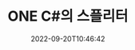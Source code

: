 ---
############################# Static ############################
layout: "auto-gen-merger"
date: 2022-09-20T10:46:42
draft: false
otherformats: ott pdf pps ppsx ppt pptx rtf tex vdx vsdm vsdx vssm vssx vstm vstx vsx

############################# Head ############################
head_title: "C#에서 ONE을(를) 여러 파일로 분할"
head_description: "문서 병합 API를 사용하여 단일 ONE 파일을 페이지 번호, 페이지 간격, 짝수 또는 홀수 페이지에 따라 여러 파일로 분할합니다."

############################# Header ############################
title: "ONE C#의 스플리터"
description: "몇 줄의 .NET 코드로 ONE를 나눕니다."
bg_image: "https://cms.admin.containerize.com/templates/aspose/App_Themes/V3/images/bg/header1.png"
bg_overlay: false
button:
    enable: true
    icon: "fas fa-arrow-down"
    label: "무료 평가판 다운로드"
    link: "https://downloads.groupdocs.com/merger/net"

############################# SubMenu ############################
submenu:
    enable: true

    left:
        img_alt: "GroupDocs.Merger for .NET"
        image: "https://cms.admin.containerize.com/templates/groupdocs/images/product-logos/90x90-noborder/groupdocs-merger-net.png"
        product: "GroupDocs.Merger"
        platform: ".NET"

    middle:
        button:

            # button loop
            - link: "https://apireference.groupdocs.com/merger/net"
              text: "API 참조"

            # button loop
            - link: "https://github.com/groupdocs-merger"
              text: "코드 예"

            # button loop
            - link: "https://products.groupdocs.app/merger/family"
              text: "라이브 데모"

            # button loop
            - link: "https://purchase.groupdocs.com/pricing/merger/net"
              text: "가격"

    right:
        link_download: "https://downloads.groupdocs.com/merger"
        link_learn: "https://docs.groupdocs.com/merger/net"
        link_buy: "https://purchase.groupdocs.com"

############################# About ############################
about:
    enable: true
    title: "GroupDocs.Merger for .NET API 정보"
    content: |
        [GroupDocs.Merger for .NET](/ko/merger/net/) 라이브러리는 PDF, Microsoft Office(Word, Excel, PowerPoint, OneNote), OpenDocument, HTML, 이미지 및 .NET 응용 프로그램 내의 많은 기타. 몇 줄의 코드만 추가하면 이동, 제거, 회전, 교환, 추출 또는 문서 내 페이지 방향 변경과 같은 여러 문서 작업을 수행할 수 있습니다. 문서 병합 API는 문서 구조, 서식 및 페이지 콘텐츠를 분석하기 위해 문서 페이지를 이미지로 미리보기도 지원합니다.
        
        GroupDocs.Merger API는 파일 분할 기능이 필요한 기업 솔루션에 적합한 선택입니다. 이러한 API는 .NET Framework, .NET Standard, .NET Core, Mono을 포함한 모든 주요 운영 체제 및 플랫폼에서 잘 지원됩니다.

############################# Steps ############################
steps:
    enable: true
    title_left: ".NET의 ONE 파일 페이지 분할"
    content_left: |
        [GroupDocs.Merger for .NET](/ko/merger/net/)를 사용하면 C# 개발자가 몇 가지 쉬운 단계.
        
        * 출력 파일 경로 형식으로 **SplitOptions**를 초기화합니다.
        * **Merger**의 새 인스턴스를 만들고 소스 문서 경로를 생성자 매개변수로 전달합니다.
        * **Split**을 호출하고 **SplitOptions** 개체를 전달하여 결과 문서를 저장합니다.

    title_right: "시스템 요구 사항"
    content_right: |
        GroupDocs.Merger for .NET API는 모든 주요 플랫폼 및 운영 체제에서 지원됩니다. 아래 코드를 실행하기 전에 시스템에 다음 전제 조건이 설치되어 있는지 확인하십시오.

        * 운영 체제: Microsoft Windows, Linux, MacOS
        * 개발 환경: Visual Studio, Xamarin, MonoDevelop
        * 프레임워크: .NET Framework, .NET Standard, .NET Core, Mono
        * [NuGet](https://www.nuget.org/packages/groupdocs.merger)에서 최신 버전의 GroupDocs.Merger for .NET 다운로드
         
    code: |
     {{% merger/additional-styles %}}
     {{< merger/code-merger title="C# 예제 코드를 사용하여 ONE 파일을 분할하는 방법">}}

        ```csharp    
        // GroupDocs.Merger API를 사용하여 ONE 파일 분할
        string filePath = "input.one";
        string filePathOut = "output.one";

        // 출력 파일 경로 형식으로 SplitOptions 클래스 초기화
        SplitOptions splitOptions = new SplitOptions(filePathOut, new int[] { 3, 6, 8 });

        // 입력 ONE 문서로 병합을 인스턴스화
        using (Merger merger = new Merger(filePath))
          {
            // Split 메서드를 호출하고 SplitOptions 개체를 전달하여 결과 문서 저장
            merger.Split(splitOptions);
          }
        ```
     {{< /merger/code-merger >}}

############################# Demos ############################
demos:
    enable: true
    title: "라이브 데모 - 온라인에서 ONE 파일 분할"
    content: |
       지금 바로 [GroupDocs.Merger Live Demos](https://products.groupdocs.app/splitter/one) 웹사이트를 방문하여 ONE 파일을 분할하세요.
       라이브 데모에는 다음과 같은 이점이 있습니다.
        
############################# About Formats ############################
about_formats:
    enable: true

############################# More Formats ############################
more_formats:
    enable: true
    title: "다른 형식의 파일 분할"
    content: |
        .NET은(는) 파일 형식 및 이미지에 대한 병합 및 분할 API를 문서화합니다. 아래에 설명된 대로 인기 있는 파일 형식 중 일부를 분할합니다.

############################# Back to top ###############################
back_to_top:
    enable: true
---